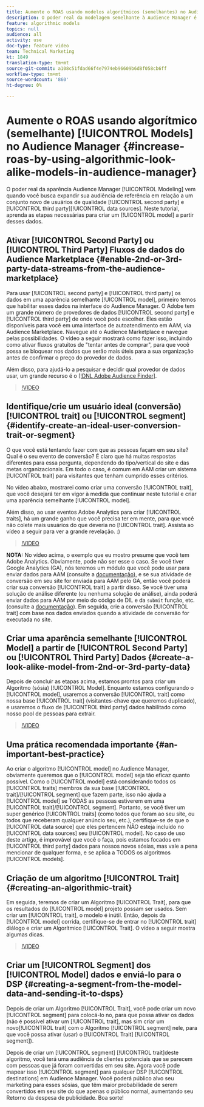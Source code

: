 ```yaml
---
title: Aumente o ROAS usando modelos algorítmicos (semelhantes) no Audience Manager
description: O poder real da modelagem semelhante à Audience Manager é que você busca expandir sua audiência de referência em relação a um conjunto novo de usuários de qualidade de fontes de dados de terceiros e fontes de dados de terceiros. Neste tutorial, aprenda as etapas para criar um modelo a partir desses dados.
feature: algorithmic models
topics: null
audience: all
activity: use
doc-type: feature video
team: Technical Marketing
kt: 1849
translation-type: tm+mt
source-git-commit: a108c51fdad66f4e7974eb96609b6d8f058cb6ff
workflow-type: tm+mt
source-wordcount: '860'
ht-degree: 0%

---
```



# Aumente o ROAS usando algorítmico (semelhante) [!UICONTROL Models] no Audience Manager {#increase-roas-by-using-algorithmic-look-alike-models-in-audience-manager}

O poder real da aparência Audience Manager [!UICONTROL Modeling] vem quando você busca expandir sua audiência de referência em relação a um conjunto novo de usuários de qualidade [!UICONTROL second party] e [!UICONTROL third party][!UICONTROL data sources]. Neste tutorial, aprenda as etapas necessárias para criar um [!UICONTROL model] a partir desses dados.

## Ativar [!UICONTROL Second Party] ou [!UICONTROL Third Party] Fluxos de dados do Audience Marketplace {#enable-2nd-or-3rd-party-data-streams-from-the-audience-marketplace}

Para usar [!UICONTROL second party] e [!UICONTROL third party] os dados em uma aparência semelhante [!UICONTROL model], primeiro temos que habilitar esses dados na interface do Audience Manager. O Adobe tem um grande número de provedores de dados [!UICONTROL second party] e [!UICONTROL third party] de onde você pode escolher. Eles estão disponíveis para você em uma interface de autoatendimento em AAM, via Audience Marketplace. Navegue até o Audience Marketplace e navegue pelas possibilidades. O vídeo a seguir mostrará como fazer isso, incluindo como ativar fluxos gratuitos de &quot;tentar antes de comprar&quot;, para que você possa se bloquear nos dados que serão mais úteis para a sua organização antes de confirmar o preço do provedor de dados.

Além disso, para ajudá-lo a pesquisar e decidir qual provedor de dados usar, um grande recurso é o [[!DNL Adobe Audience Finder]](https://www.adobe-audience-finder.com/).

>[!VIDEO](https://video.tv.adobe.com/v/25188/?quality=12)

## Identifique/crie um usuário ideal (conversão) [!UICONTROL trait] ou [!UICONTROL segment] {#identify-create-an-ideal-user-conversion-trait-or-segment}

O que você está tentando fazer com que as pessoas façam em seu site? Qual é o seu evento de conversão? É claro que há muitas respostas diferentes para essa pergunta, dependendo do tipo/vertical do site e das metas organizacionais. Em todo o caso, é comum em AAM criar um sistema [!UICONTROL trait] para visitantes que tenham cumprido esses critérios.

No vídeo abaixo, mostrarei como criar uma conversão [!UICONTROL trait], que você desejará ter em vigor à medida que continuar neste tutorial e criar uma aparência semelhante [!UICONTROL model].

Além disso, ao usar eventos Adobe Analytics para criar [!UICONTROL traits], há um grande ganho que você precisa ter em mente, para que você não colete mais usuários do que deveria no [!UICONTROL trait]. Assista ao vídeo a seguir para ver a grande revelação. :)

>[!VIDEO](https://video.tv.adobe.com/v/23431/?quality=12)

**NOTA:** No vídeo acima, o exemplo que eu mostro presume que você tem Adobe Analytics. Obviamente, pode não ser esse o caso. Se você tiver Google Analytics (GA), nós teremos um módulo que você pode usar para enviar dados para AAM (consulte a [documentação](https://marketing.adobe.com/resources/help/en_US/aam/dil-google-universal-analytics.html)), e se sua atividade de conversão em seu site for enviada para AAM pelo GA, então você poderá criar sua conversão [!UICONTROL trait] a partir disso. Se você tiver uma solução de análise diferente (ou nenhuma solução de análise), ainda poderá enviar dados para AAM por meio do código de DIL e da `submit` função, etc. (consulte a [documentação](https://marketing.adobe.com/resources/help/en_US/aam/c_dil.html)). Em seguida, crie a conversão [!UICONTROL trait] com base nos dados enviados quando a atividade de conversão for executada no site.

## Criar uma aparência semelhante [!UICONTROL Model] a partir de [!UICONTROL Second Party] ou [!UICONTROL Third Party] Dados {#create-a-look-alike-model-from-2nd-or-3rd-party-data}

Depois de concluir as etapas acima, estamos prontos para criar um Algoritmo (sósia) [!UICONTROL Model]. Enquanto estamos configurando o [!UICONTROL model], usaremos a conversão [!UICONTROL trait] como nossa base [!UICONTROL trait] (visitantes-chave que queremos duplicado), e usaremos o fluxo de [!UICONTROL third party] dados habilitado como nosso pool de pessoas para extrair.

>[!VIDEO](https://video.tv.adobe.com/v/25190/?quality-12)

## Uma prática recomendada importante {#an-important-best-practice}

Ao criar o algoritmo [!UICONTROL model] no Audience Manager, obviamente queremos que o [!UICONTROL model] seja tão eficaz quanto possível. Como o [!UICONTROL model] está considerando todos os [!UICONTROL traits] membros da sua base [!UICONTROL trait]/[!UICONTROL segment] que fazem parte, isso não ajuda a [!UICONTROL model] se TODAS as pessoas estiverem em uma [!UICONTROL trait]/[!UICONTROL segment]. Portanto, se você tiver um super genérico [!UICONTROL traits] (como todos que foram ao seu site, ou todos que receberam qualquer anúncio seu, etc.), certifique-se de que o [!UICONTROL data source] que eles pertencem NÃO esteja incluído no [!UICONTROL data sources] seu [!UICONTROL model]. No caso de uso deste artigo, é improvável que você o faça, pois estamos focados em [!UICONTROL third party] dados para nossos novos sósias, mas vale a pena mencionar de qualquer forma, e se aplica a TODOS os algoritmos [!UICONTROL models].

## Criação de um algoritmo [!UICONTROL Trait] {#creating-an-algorithmic-trait}

Em seguida, teremos de criar um Algoritmo [!UICONTROL Trait], para que os resultados do [!UICONTROL model] projeto possam ser usados. Sem criar um [!UICONTROL trait], o modelo é inútil. Então, depois da [!UICONTROL model] corrida, certifique-se de entrar no [!UICONTROL trait] diálogo e criar um Algorítmico [!UICONTROL Trait]. O vídeo a seguir mostra algumas dicas.

>[!VIDEO](https://video.tv.adobe.com/v/25191/?quality=12)

## Criar um [!UICONTROL Segment] dos [!UICONTROL Model] dados e enviá-lo para o DSP {#creating-a-segment-from-the-model-data-and-sending-it-to-dsps}

Depois de criar um Algoritmo [!UICONTROL Trait], você pode criar um novo [!UICONTROL segment] para colocá-lo no, para que possa ativar os dados (não é possível ativar um [!UICONTROL trait], mas sim criar um novo[!UICONTROL trait] com o Algoritmo [!UICONTROL segment] nele, para que você possa ativar (usar) o [!UICONTROL Trait] [!UICONTROL segment]).

Depois de criar um [!UICONTROL segment] [!UICONTROL trait]deste algoritmo, você terá uma audiência de clientes potenciais que se parecem com pessoas que já foram convertidas em seu site. Agora você pode mapear isso [!UICONTROL segment] para qualquer DSP [!UICONTROL destinations] em Audience Manager. Você poderá público alvo seu marketing para esses sósias, que têm maior probabilidade de serem convertidos em seu site do que apenas o público normal, aumentando seu Retorno da despesa de publicidade. Boa sorte!
